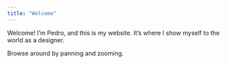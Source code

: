 ```yaml
---
title: "Welcome"
---
```

<div>

Welcome! I’m Pedro, and this is my website. It’s where I show myself to the world as a designer.

Browse around by panning and zooming.

</div>